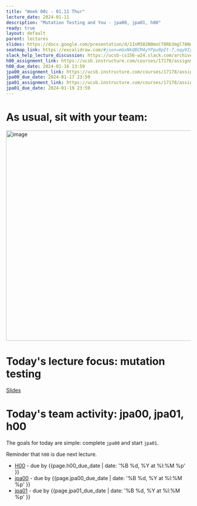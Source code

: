 ```yaml
---
title: "Week 00c - 01.11 Thur"
lecture_date: 2024-01-11
description: "Mutation Testing and You - jpa00, jpa01, h00"
ready: true
layout: default
parent: lectures
slides: https://docs.google.com/presentation/d/1InM382N0mxCf8Rb3mgl7ANdEgi4uoLA0mblI68cbIts/edit#slide=id.g22ea4420e7a_0_9
seatmap_link: https://excalidraw.com/#json=mGxNkQBCM4yYPpu0pIt-7,oqy9Iy4W8K31KcOzPI22Jw
slack_help_lecture_discussion: https://ucsb-cs156-w24.slack.com/archives/C069ED0JD5G
h00_assignment_link: https://ucsb.instructure.com/courses/17178/assignments/192286
h00_due_date: 2024-01-16 13:59
jpa00_assignment_link: https://ucsb.instructure.com/courses/17178/assignments/192306
jpa00_due_date: 2024-01-17 23:59
jpa01_assignment_link: https://ucsb.instructure.com/courses/17178/assignments/192307
jpa01_due_date: 2024-01-19 23:59
---
```


# As usual, sit with your team:

<img width="572" alt="image" src="https://github.com/ucsb-cs156/w24/assets/15284810/3cdbf4b9-7ed1-43ea-b66d-2b6cecd2f432">

# Today's lecture focus: mutation testing

[Slides]({{page.slides}})

# Today's team activity: jpa00, jpa01, h00

The goals for today are simple: complete `jpa00` and start `jpa01`.

Reminder that `h00` is due next lecture.


* [H00]({{page.h00_assignment_link}}) - due by {{page.h00_due_date |  date: '%B %d, %Y at %l:%M %p' }}
* [jpa00]({{page.jpa00_assignment_link}}) - due by {{page.jpa00_due_date |  date: '%B %d, %Y at %l:%M %p' }}
* [jpa01]({{page.jpa01_assignment_link}}) - due by {{page.jpa01_due_date |  date: '%B %d, %Y at %l:%M %p' }}



